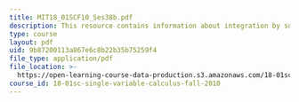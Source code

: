 ```yaml
---
title: MIT18_01SCF10_Ses38b.pdf
description: This resource contains information about integration by substitution.
type: course
layout: pdf
uid: 9b87200113a867e6c8b22b35b75259f4
file_type: application/pdf
file_location: >-
  https://open-learning-course-data-production.s3.amazonaws.com/18-01sc-single-variable-calculus-fall-2010/9b87200113a867e6c8b22b35b75259f4_MIT18_01SCF10_Ses38b.pdf
course_id: 18-01sc-single-variable-calculus-fall-2010
---
```

